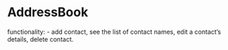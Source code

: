 # AddressBook
functionality: -  add contact, see the list of contact names,  edit a contact’s details, delete contact.
